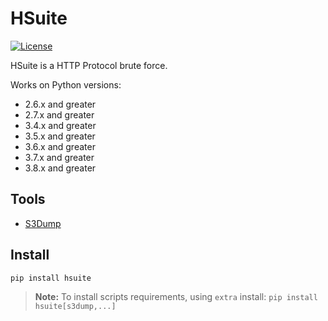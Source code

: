 # HSuite

[![License](https://img.shields.io/badge/license-MIT-green.svg)](https://github.com/Placidina/hsuite/blob/master/LICENSE)

HSuite is a HTTP Protocol brute force.

Works on Python versions:

- 2.6.x and greater
- 2.7.x and greater
- 3.4.x and greater
- 3.5.x and greater
- 3.6.x and greater
- 3.7.x and greater
- 3.8.x and greater

## Tools

- [S3Dump](https://github.com/Placidina/hsuite/blob/master/docs/s3dump/README.md)

## Install

```sh
pip install hsuite
```

> **Note:** To install scripts requirements, using `extra` install: `pip install hsuite[s3dump,...]`
